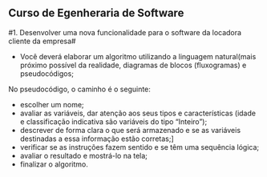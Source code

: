 ## Curso de Egenheraria de Software ##

#1. Desenvolver uma nova funcionalidade para o software da locadora cliente da empresa#
- Você deverá elaborar um algoritmo utilizando a linguagem natural(mais próximo possível da realidade, diagramas de blocos (fluxogramas) e pseudocódigos;

No pseudocódigo, o caminho é o seguinte:

- escolher um nome;
- avaliar as variáveis, dar atenção aos seus tipos e características (idade e classificação indicativa são variáveis do tipo “Inteiro”);
- descrever de forma clara o que será armazenado e se as variáveis destinadas a essa informação estão corretas;]
- verificar se as instruções fazem sentido e se têm uma sequência lógica;
- avaliar o resultado e mostrá-lo na tela;
- finalizar o algoritmo.
